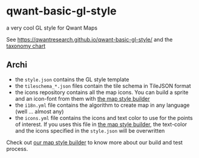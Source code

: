 # qwant-basic-gl-style
a very cool GL style for Qwant Maps

See https://qwantresearch.github.io/qwant-basic-gl-style/ and the [taxonomy chart](https://jawg.github.io/taxonomy/demo/?url=https://raw.githubusercontent.com/QwantResearch/qwant-basic-gl-style/master/style.json)

## Archi

* the `style.json` contains the GL style template
* the `tileschema_*.json` files contain the tile schema in TileJSON format
* the icons repository contains all the map icons. You can build a sprite and an icon-font from them with [the map style builder](https://github.com/QwantResearch/map-style-builder)
* the `i18n.yml` file contains the algorithm to create map in any language (well ... almost any)
* the `icons.yml` file contains the icons and text color to use for the points of interest. If you uses this file in [the map style builder](https://github.com/QwantResearch/map-style-builder), the text-color and the icons specified in the `style.json` will be overwritten


Check out [our map style builder](https://github.com/QwantResearch/map-style-builder) to know more about our build and test process.
